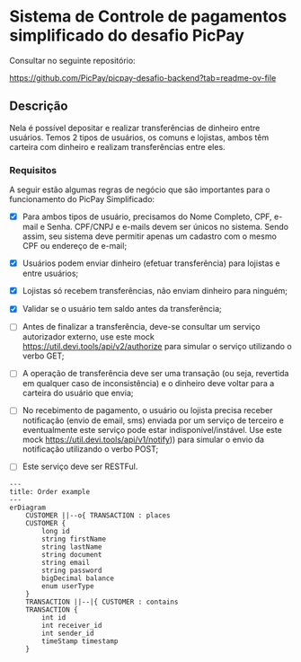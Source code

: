 # Sistema de Controle de pagamentos simplificado do desafio PicPay

Consultar no seguinte repositório:

https://github.com/PicPay/picpay-desafio-backend?tab=readme-ov-file

## Descrição
Nela é possível depositar e realizar transferências de dinheiro entre usuários. Temos 2 tipos de usuários, os comuns e lojistas, ambos têm carteira com dinheiro e realizam transferências entre eles.

### Requisitos


A seguir estão algumas regras de negócio que são importantes para o funcionamento do PicPay Simplificado:


- [x] Para ambos tipos de usuário, precisamos do Nome Completo, CPF, e-mail e Senha. CPF/CNPJ e e-mails devem ser únicos no sistema. Sendo assim, seu sistema deve permitir apenas um cadastro com o mesmo CPF ou endereço de e-mail;

-[x] Usuários podem enviar dinheiro (efetuar transferência) para lojistas e entre usuários;

-[x] Lojistas só recebem transferências, não enviam dinheiro para ninguém;

-[x] Validar se o usuário tem saldo antes da transferência;

-[ ] Antes de finalizar a transferência, deve-se consultar um serviço autorizador externo, use este mock https://util.devi.tools/api/v2/authorize para simular o serviço utilizando o verbo GET;

-[ ] A operação de transferência deve ser uma transação (ou seja, revertida em qualquer caso de inconsistência) e o dinheiro deve voltar para a carteira do usuário que envia;

-[ ] No recebimento de pagamento, o usuário ou lojista precisa receber notificação (envio de email, sms) enviada por um serviço de terceiro e eventualmente este serviço pode estar indisponível/instável. Use este mock https://util.devi.tools/api/v1/notify)) para simular o envio da notificação utilizando o verbo POST;

-[ ] Este serviço deve ser RESTFul.



`````mermaid
---
title: Order example
---
erDiagram
    CUSTOMER ||--o{ TRANSACTION : places
    CUSTOMER {
        long id
        string firstName
        string lastName
        string document
        string email
        string password
        bigDecimal balance
        enum userType
    }
    TRANSACTION ||--|{ CUSTOMER : contains
    TRANSACTION {
        int id
        int receiver_id
        int sender_id
        timeStamp timestamp
    }
    

`````
